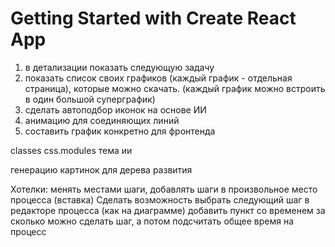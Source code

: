 # Getting Started with Create React App

1. в детализации показать следующую задачу
2. показать список своих графиков (каждый график - отдельная страница), которые можно скачать. (каждый график можно встроить в один большой суперграфик)
3. сделать автоподбор иконок на основе ИИ
4. анимацию для соединяющих линий
5. составить график конкретно для фронтенда

classes
css.modules
тема
ии

генерацию картинок для дерева развития

Хотелки: менять местами шаги, добавлять шаги в произвольное место процесса (вставка)
Сделать возможность выбрать следующий шаг в редакторе процесса (как на диаграмме)
добавить пункт со временем за сколько можно сделать шаг, а потом подсчитать общее время на процесс
